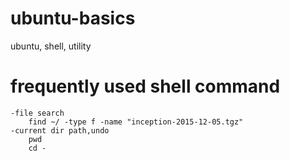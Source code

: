 # ubuntu-basics
ubuntu, shell, utility
# frequently used shell command
    -file search
        find ~/ -type f -name "inception-2015-12-05.tgz"
    -current dir path,undo
        pwd
        cd -
    

